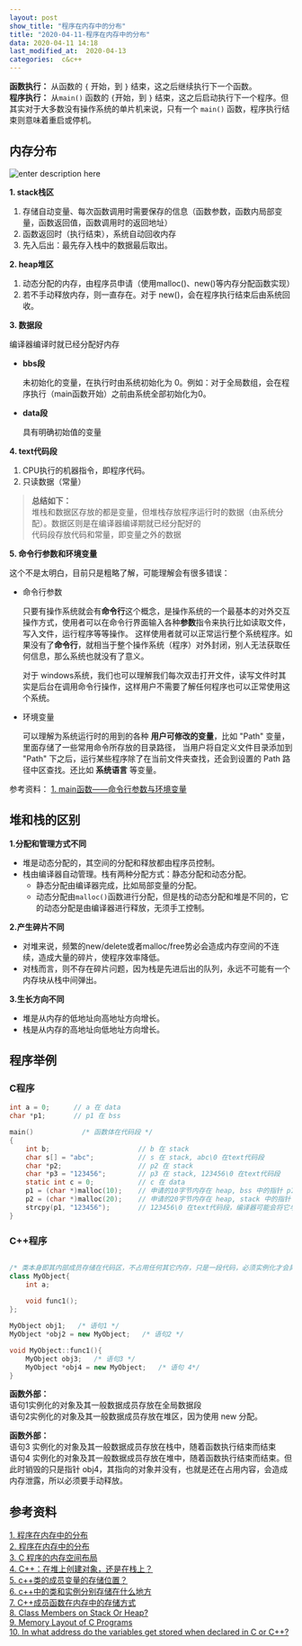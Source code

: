 ```yaml
---
layout: post
show_title: "程序在内存中的分布"
title: "2020-04-11-程序在内存中的分布"
data: 2020-04-11 14:18
last_modified_at:  2020-04-13
categories:  c&c++
---
```


**函数执行：** 从函数的  `{` 开始，到 `}` 结束，这之后继续执行下一个函数。  
**程序执行：** 从`main()` 函数的 `{`开始，到 `}` 结束，这之后启动执行下一个程序。但其实对于大多数没有操作系统的单片机来说，只有一个 `main()` 函数，程序执行结束则意味着重启或停机。

<!--more-->

## 内存分布

![enter description here](https://raw.githubusercontent.com/LonlyPan/LonlyPan.github.io/master/images/Posts/2020-4-11-程序在内存中的分布/程序内存分布.png)

**1. stack栈区**
1. 存储自动变量、每次函数调用时需要保存的信息（函数参数，函数内局部变量，函数返回值，函数调用时的返回地址）
2. 函数返回时（执行结束），系统自动回收内存
3. 先入后出：最先存入栈中的数据最后取出。

**2. heap堆区**
1. 动态分配的内存，由程序员申请（使用malloc()、new()等内存分配函数实现）
2. 若不手动释放内存，则一直存在。对于 new()，会在程序执行结束后由系统回收。

**3. 数据段**

编译器编译时就已经分配好内存

- **bbs段**

  未初始化的变量，在执行时由系统初始化为 0。例如：对于全局数组，会在程序执行（main函数开始）之前由系统全部初始化为0。

- **data段**

  具有明确初始值的变量

**4.  text代码段**

1. CPU执行的机器指令，即程序代码。
2. 只读数据（常量）

>**总结如下：**  
堆栈和数据区存放的都是变量，但堆栈存放程序运行时的数据（由系统分配）。数据区则是在编译器编译期就已经分配好的  
代码段存放代码和常量，即变量之外的数据

**5. 命令行参数和环境变量**

这个不是太明白，目前只是粗略了解，可能理解会有很多错误：

- 命令行参数

  只要有操作系统就会有**命令行**这个概念，是操作系统的一个最基本的对外交互操作方式，使用者可以在命令行界面输入各种**参数**指令来执行比如读取文件，写入文件，运行程序等等操作。  这样使用者就可以正常运行整个系统程序。如果没有了**命令行**，就相当于整个操作系统（程序）对外封闭，别人无法获取任何信息，那么系统也就没有了意义。

  对于 windows系统，我们也可以理解我们每次双击打开文件，读写文件时其实是后台在调用命令行操作，这样用户不需要了解任何程序也可以正常使用这个系统。

- 环境变量

  可以理解为系统运行时的用到的各种 **用户可修改的变量**，比如 "Path" 变量，里面存储了一些常用命令所存放的目录路径， 当用户将自定义文件目录添加到 "Path" 下之后，运行某些程序除了在当前文件夹查找，还会到设置的 Path 路径中区查找。还比如 **系统语言** 等变量。

参考资料：
[1. main函数——命令行参数与环境变量](https://blog.51cto.com/muhuizz/1767467)  

## 堆和栈的区别

**1.分配和管理方式不同** 
- 堆是动态分配的，其空间的分配和释放都由程序员控制。
- 栈由编译器自动管理。栈有两种分配方式：静态分配和动态分配。
  - 静态分配由编译器完成，比如局部变量的分配。
  - 动态分配由`malloc()`函数进行分配，但是栈的动态分配和堆是不同的，它的动态分配是由编译器进行释放，无须手工控制。

**2.产生碎片不同**
- 对堆来说，频繁的new/delete或者malloc/free势必会造成内存空间的不连续，造成大量的碎片，使程序效率降低。
- 对栈而言，则不存在碎片问题，因为栈是先进后出的队列，永远不可能有一个内存块从栈中间弹出。

**3.生长方向不同**
- 堆是从内存的低地址向高地址方向增长。
- 栈是从内存的高地址向低地址方向增长。

## 程序举例

### C程序
```c 
int a = 0;      // a 在 data
char *p1;       // p1 在 bss

main()            /* 函数体在代码段 */
{
    int b;                      // b 在 stack
    char s[] = "abc";           // s 在 stack, abc\0 在text代码段
    char *p2;                   // p2 在 stack
    char *p3 = "123456";        // p3 在 stack, 123456\0 在text代码段
    static int c = 0;           // c 在 data
    p1 = (char *)malloc(10);    // 申请的10字节内存在 heap, bss 中的指针 p1 指向 heap 中的内存
    p2 = (char *)malloc(20);    // 申请的20字节内存在 heap, stack 中的指针 p2 指向heap中的内存
    strcpy(p1, "123456");       // 123456\0 在text代码段，编译器可能会将它与 p3 所指向的 "123456" 优化成一块
}

```

### C++程序


```cpp

/* 类本身即其内部成员存储在代码区，不占用任何其它内存，只是一段代码，必须实例化才会具有意义 */
class MyObject{
    int a;
    
    void func1();
};

MyObject obj1;   /* 语句1 */
MyObject *obj2 = new MyObject;   /* 语句2 */

void MyObject::func1(){
    MyObject obj3;   /* 语句3 */
    MyObject *obj4 = new MyObject;   /* 语句 4*/
}
```

**函数外部：**  
语句1实例化的对象及其一般数据成员存放在全局数据段  
语句2实例化的对象及其一般数据成员存放在堆区，因为使用 new 分配。  

**函数外部：**  
语句3 实例化的对象及其一般数据成员存放在栈中，随着函数执行结束而结束  
语句4 实例化的对象及其一般数据成员存放在堆中，随着函数执行结束而结束。但此时销毁的只是指针 obj4，其指向的对象并没有，也就是还在占用内容，会造成内存泄露，所以必须要手动释放。

## 参考资料

[1. 程序在内存中的分布](https://www.cnblogs.com/Lynn-Zhang/p/5449199.html)  
[2. 程序在内存中的分布](https://www.jianshu.com/p/155e83ba18b8)  
[3. C 程序的内存空间布局](https://blog.csdn.net/why19911024/article/details/53033426)  
[4. C\++：在堆上创建对象，还是在栈上？](https://www.devbean.net/2014/02/cpp-create-object-on-heap-or-stack/#comment-17679)  
[5. c\++类的成员变量的存储位置？](https://segmentfault.com/q/1010000004149330)  
[6. c\++中的类和实例分别存储在什么地方](https://zhidao.baidu.com/question/1737185158839349467.html)  
[7. C\++成员函数在内存中的存储方式](https://blog.csdn.net/fuzhongmin05/article/details/59112081)  
[8. Class Members on Stack Or Heap?](https://www.daniweb.com/programming/software-development/threads/450593/class-members-on-stack-or-heap)  
[9. Memory Layout of C Programs](https://www.geeksforgeeks.org/memory-layout-of-c-program/)  
[10. In what address do the variables get stored when declared in C or C++?](https://www.quora.com/In-what-address-do-the-variables-get-stored-when-declared-in-C-or-C++https://www.quora.com/In-what-address-do-the-variables-get-stored-when-declared-in-C-or-C++)  
